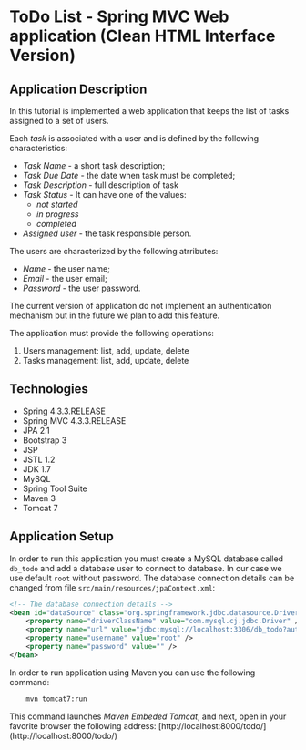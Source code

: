 ToDo List - Spring MVC Web application (Clean HTML Interface Version)
======================================

Application Description
-----------------------
In this tutorial is implemented a web application that keeps the list of tasks assigned to a set of users.

Each _task_ is associated with a user and is defined by the following characteristics:

* _Task Name_ - a short task description;
* _Task Due Date_ - the date when task must be completed;
* _Task Description_ - full description of task
* _Task Status_ - It can have one of the values:
  + _not started_
  + _in progress_ 
  + _completed_
* _Assigned user_ - the task responsible person.


The users are characterized by the following atrributes:

* _Name_ - the user name;
* _Email_ - the user email;
* _Password_ - the user password.
  
 
The current version of application do not implement an authentication mechanism but in the future we plan to add this feature.

The application must provide the following operations:

1. Users management: list, add, update, delete 
2. Tasks management: list, add, update, delete    

Technologies
------------

* Spring 4.3.3.RELEASE
* Spring MVC 4.3.3.RELEASE
* JPA 2.1
* Bootstrap 3
* JSP 
* JSTL 1.2
* JDK 1.7
* MySQL
* Spring Tool Suite 
* Maven 3
* Tomcat 7 

Application Setup
-----------------

In order to run this application you must create a MySQL database called `db_todo` and add a database user to connect to database.
In our case we use default `root` without password. The database connection details can be changed from file `src/main/resources/jpaContext.xml`:

```xml 
<!-- The database connection details -->
<bean id="dataSource" class="org.springframework.jdbc.datasource.DriverManagerDataSource">
    <property name="driverClassName" value="com.mysql.cj.jdbc.Driver" />
    <property name="url" value="jdbc:mysql://localhost:3306/db_todo?autoReconnect=true" />
    <property name="username" value="root" />
    <property name="password" value="" />
</bean>
```

In order to run application using Maven you can use the following command:
```bash
    mvn tomcat7:run
```
This command launches _Maven Embeded Tomcat_, and next, open in your favorite browser the following address: [http://localhost:8000/todo/] (http://localhost:8000/todo/)